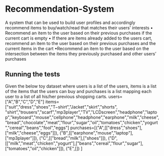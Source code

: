 # Recommendation-System
A system that can be used to build user profiles and accordingly recommend items to buy/watch/read that matches their users’ interests
• Recommend an item to the user based on their previous purchases if the current cart is empty
• If there are items already added to the users cart, recommend an item to the user based on their previous purchases and the current items in the cart
•Recommend an item to the user based on the intersection between the items they previously purchased and other users’ purchases
## Running the tests
Given the below toy dataset where users is a list of the users, items is a list of the items that the users can buy and purchases is a list  mapping each user to a list of all his/her previous shopping carts.
users=["A","B","C","D","E"]
items=["suit","dress","shoes","T−shirt","Jacket","skirt","shorts",
"shirt","trousers","scarf","mp3player","TV","LCDscreen","headphone","laptop","keyboard","mouse","cellphone","headphone","earphone","milk","cheese","bread","chocolate","meat","flour","sugar","oil","tomatoes","chicken","yogurt","cereal","beans","fool","eggs"]
purchases=[("A",[["dress","shoes"],["milk","cheese","eggs"]]),
("B",[["earphone","mouse","laptop"],["mp3player"]]),
("C",[["bread","milk"],["shoes"]]),
("D",[["milk","meat","chicken","yogurt"],["beans","cereal","flour","sugar"],["tomatoes","oil","chicken"]]),
("E",[])
]
